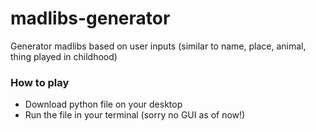 # madlibs-generator
Generator madlibs based on user inputs (similar to name, place, animal, thing played in childhood)

### How to play 
- Download python file on your desktop 
- Run the file in your terminal (sorry no GUI as of now!)
